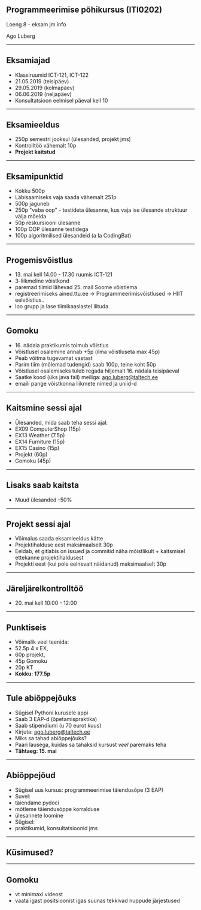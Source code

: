 ## Programmeerimise põhikursus (ITI0202)

Loeng 8 - eksam jm info

Ago Luberg

---

## Eksamiajad

- Klassiruumid ICT-121, ICT-122
- 21.05.2019 (teisipäev)
- 29.05.2019 (kolmapäev)
- 06.06.2019 (neljapäev)
- Konsultatsioon eelmisel päeval kell 10

---

## Eksamieeldus

- 250p semestri jooksul (ülesanded, projekt jms)
- Kontrolltöö vähemalt 10p
- **Projekt kaitstud**

---

## Eksamipunktid

- Kokku 500p
- Läbisaamiseks vaja saada vähemalt 251p
- 500p jaguneb
 - 250p "vaba oop" - testideta ülesanne, kus vaja ise ülesande struktuur välja mõelda
 - 50p reskursiooni ülesanne
 - 100p OOP ülesanne testidega
 - 100p algoritmilised ülesandeid (a la CodingBat)
 
---

## Progemisvõistlus

- 13\. mai kell 14.00 - 17.30 ruumis ICT-121
- 3-liikmeline võistkond
- paremad tiimid lähevad 25. mail Soome võistlema
- registreerimiseks ained.ttu.ee -> Programmeerimisvõistlused -> HIIT eelvõistlus..
- loo grupp ja lase tiimikaaslastel liituda

---

## Gomoku

- 16\. nädala praktikumis toimub võistlus
- Võistlusel osalemine annab +5p (ilma võistluseta max 45p)
- Peab võitma tugevamat vastast
- Parim tiim (mõlemad tudengid) saab 100p, teine koht 50p
- Võistlusel osalemiseks tuleb regada hiljemalt 16. nädala teisipäeval
- Saatke kood (üks java fail) meiliga: ago.luberg@taltech.ee
 - emaili pange võistkonna liikmete nimed ja uniid-d

---

## Kaitsmine sessi ajal

- Ülesanded, mida saab teha sessi ajal:
 - EX09 ComputerShop (15p)
 - EX13 Weather (7.5p)
 - EX14 Furniture (15p)
 - EX15 Casino (15p)
 - Projekt (60p)
 - Gomoku (45p)
 
---

## Lisaks saab kaitsta

- Muud ülesanded -50%

---

## Projekt sessi ajal

- Võimalus saada eksamieeldus kätte
- Projektihalduse eest maksimaalselt 30p
 - Eeldab, et gitlabis on issued ja commitid näha mõistlikult + kaitsmisel ettekanne projektihaldusest
- Projekti eest (kui pole eelnevalt näidanud) maksimaalselt 30p

---

## Järeljärelkontrolltöö

- 20\. mai kell 10:00 - 12:00

---

## Punktiseis

- Võimalik veel teenida:
 - 52.5p 4 x EX, 
 - 60p projekt, 
 - 45p Gomoku
 - 20p KT
- **Kokku: 177.5p**

---

## Tule abiõppejõuks

- Sügisel Pythoni kurusele appi
- Saab 3 EAP-d (õpetamispraktika)
- Saab stipendiumi (u 70 eurot kuus)
- Kirjuta: ago.luberg@taltech.ee
 - Miks sa tahad abiõppejõuks?
 - Paari lausega, kuidas sa tahaksid kursust *veel* paremaks teha
- **Tähtaeg: 15. mai**

---

## Abiõppejõud

- Sügisel uus kursus: programmeerimise täiendusõpe (3 EAP)
- Suvel: 
 - täiendame pydoci
 - mõtleme täiendusõppe korralduse
 - ülesannete loomine
- Sügisel:
 - praktikumid, konsultatsioonid jms
 
---

## Küsimused?

---

## Gomoku

- vt minimaxi videost
- vaata igast positsioonist igas suunas tekkivad nuppude järjestused